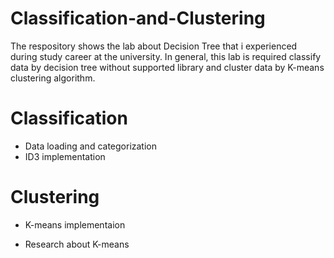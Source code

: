 # Classification-and-Clustering

The respository shows the lab about Decision Tree that i experienced during study career at the university. In general, this lab is required classify data by decision tree without supported library and cluster data by K-means clustering algorithm.

# Classification

- Data loading and categorization
- ID3 implementation

# Clustering

- K-means implementaion

- Research about K-means
